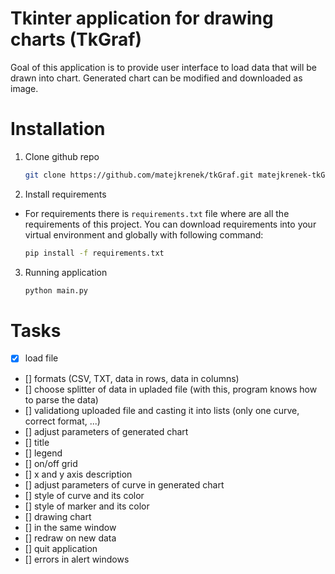 # Tkinter application for drawing charts (TkGraf)

Goal of this application is to provide user interface to load data that will be drawn into chart. Generated chart can be modified and downloaded as image.

# Installation

1. Clone github repo

   ```sh
   git clone https://github.com/matejkrenek/tkGraf.git matejkrenek-tkGraf
   ```

2. Install requirements

- For requirements there is `requirements.txt` file where are all the requirements of this project. You can download requirements into your virtual environment and globally with following command:
  ```sh
  pip install -f requirements.txt
  ```

3. Running application

   ```sh
   python main.py
   ```

# Tasks

- [x] load file
- [] formats (CSV, TXT, data in rows, data in columns)
- [] choose splitter of data in upladed file (with this, program knows how to parse the data)
- [] validationg uploaded file and casting it into lists (only one curve, correct format, ...)
- [] adjust parameters of generated chart
- [] title
- [] legend
- [] on/off grid
- [] x and y axis description
- [] adjust parameters of curve in generated chart
- [] style of curve and its color
- [] style of marker and its color
- [] drawing chart
- [] in the same window
- [] redraw on new data
- [] quit application
- [] errors in alert windows
